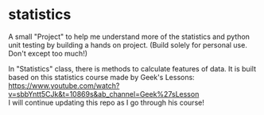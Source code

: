 # statistics
A small "Project" to help me understand more of the statistics and python unit testing by building a hands on project.   (Build solely for personal use. Don't except too much!)

In "Statistics" class, there is methods to calculate features of data. It is built based on this statistics course made by Geek's Lessons: https://www.youtube.com/watch?v=sbbYntt5CJk&t=10869s&ab_channel=Geek%27sLesson  
I will continue updating this repo as I go through his course!

